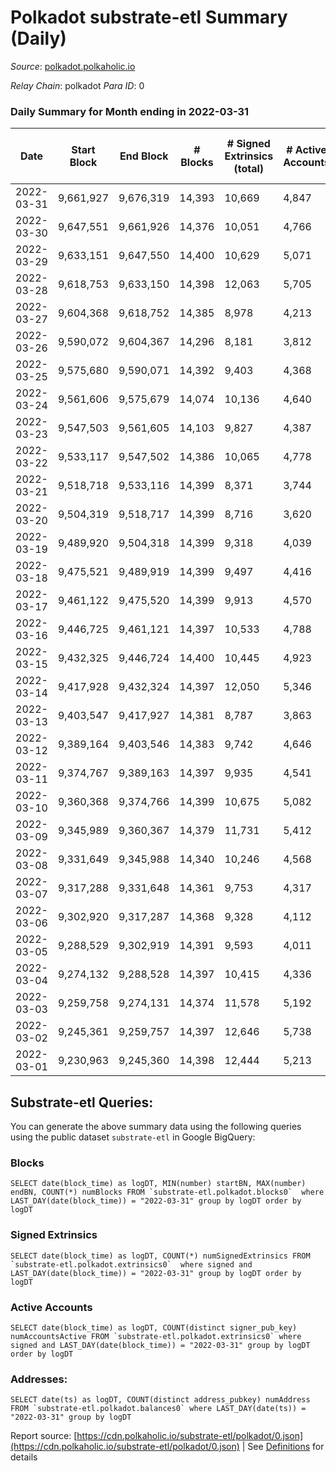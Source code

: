 # Polkadot substrate-etl Summary (Daily)

_Source_: [polkadot.polkaholic.io](https://polkadot.polkaholic.io)

*Relay Chain*: polkadot
*Para ID*: 0



### Daily Summary for Month ending in 2022-03-31


| Date | Start Block | End Block | # Blocks | # Signed Extrinsics (total) | # Active Accounts | # Passive | # New | # Addresses with Balances | # Events | # Transfers | # XCM Transfers In | # XCM Transfers Out |
| ---- | ----------- | --------- | -------- | --------------------------- | ----------------- | --------- | ----- | ------------------------- | -------- | ----------- | ------------------ | ------------------- |
| 2022-03-31 | 9,661,927 | 9,676,319 | 14,393  | 10,669 | 4,847 |  |  | 945,781 | 288,801 | 9,518 ($252,532,505.22) |   |   |
| 2022-03-30 | 9,647,551 | 9,661,926 | 14,376  | 10,051 | 4,766 |  |  |  | 282,501 | 8,785 ($213,383,878.75) |   |   |
| 2022-03-29 | 9,633,151 | 9,647,550 | 14,400  | 10,629 | 5,071 |  |  |  | 286,582 | 9,325 ($480,362,448.48) |   |   |
| 2022-03-28 | 9,618,753 | 9,633,150 | 14,398  | 12,063 | 5,705 |  |  |  | 297,496 | 10,512 ($405,019,592.93) |   |   |
| 2022-03-27 | 9,604,368 | 9,618,752 | 14,385  | 8,978 | 4,213 |  |  |  | 275,304 | 7,721 ($72,834,645.34) |   |   |
| 2022-03-26 | 9,590,072 | 9,604,367 | 14,296  | 8,181 | 3,812 |  |  |  | 265,743 | 6,905 ($58,527,386.42) |   |   |
| 2022-03-25 | 9,575,680 | 9,590,071 | 14,392  | 9,403 | 4,368 |  |  |  | 275,460 | 8,320 ($143,893,705.25) |   |   |
| 2022-03-24 | 9,561,606 | 9,575,679 | 14,074  | 10,136 | 4,640 |  |  |  | 271,557 | 8,901 ($275,741,456.35) |   |   |
| 2022-03-23 | 9,547,503 | 9,561,605 | 14,103  | 9,827 | 4,387 |  |  |  | 278,635 | 8,472 ($135,907,542.46) |   |   |
| 2022-03-22 | 9,533,117 | 9,547,502 | 14,386  | 10,065 | 4,778 |  |  |  | 281,534 | 8,892 ($118,856,916.61) |   |   |
| 2022-03-21 | 9,518,718 | 9,533,116 | 14,399  | 8,371 | 3,744 |  |  |  | 270,573 | 7,211 ($82,055,730.04) |   |   |
| 2022-03-20 | 9,504,319 | 9,518,717 | 14,399  | 8,716 | 3,620 |  |  |  | 272,658 | 7,684 ($59,689,419.31) |   |   |
| 2022-03-19 | 9,489,920 | 9,504,318 | 14,399  | 9,318 | 4,039 |  |  |  | 270,221 | 8,251 ($67,046,843.76) |   |   |
| 2022-03-18 | 9,475,521 | 9,489,919 | 14,399  | 9,497 | 4,416 |  |  |  | 285,784 | 8,722 ($59,707,370.31) |   |   |
| 2022-03-17 | 9,461,122 | 9,475,520 | 14,399  | 9,913 | 4,570 |  |  |  | 287,856 | 8,814 ($82,449,751.88) |   |   |
| 2022-03-16 | 9,446,725 | 9,461,121 | 14,397  | 10,533 | 4,788 |  |  |  | 295,574 | 9,596 ($87,604,293.36) |   |   |
| 2022-03-15 | 9,432,325 | 9,446,724 | 14,400  | 10,445 | 4,923 |  |  |  | 292,829 | 9,254 ($83,055,776.90) |   |   |
| 2022-03-14 | 9,417,928 | 9,432,324 | 14,397  | 12,050 | 5,346 |  |  |  | 311,856 | 14,892 ($138,404,525.53) |   |   |
| 2022-03-13 | 9,403,547 | 9,417,927 | 14,381  | 8,787 | 3,863 |  |  |  | 281,525 | 8,725 ($132,780,634.35) |   |   |
| 2022-03-12 | 9,389,164 | 9,403,546 | 14,383  | 9,742 | 4,646 |  |  |  | 283,807 | 19,345 ($179,415,987.80) |   |   |
| 2022-03-11 | 9,374,767 | 9,389,163 | 14,397  | 9,935 | 4,541 |  |  |  | 216,531 | 9,129 ($88,545,560.46) |   |   |
| 2022-03-10 | 9,360,368 | 9,374,766 | 14,399  | 10,675 | 5,082 |  |  |  | 224,880 | 8,660 ($53,584,948.81) |   |   |
| 2022-03-09 | 9,345,989 | 9,360,367 | 14,379  | 11,731 | 5,412 |  |  |  | 240,560 | 11,057 ($68,377,762.91) |   |   |
| 2022-03-08 | 9,331,649 | 9,345,988 | 14,340  | 10,246 | 4,568 |  |  |  | 224,963 | 9,671 ($157,469,346.54) |   |   |
| 2022-03-07 | 9,317,288 | 9,331,648 | 14,361  | 9,753 | 4,317 |  |  |  | 222,768 | 9,403 ($82,440,339.48) |   |   |
| 2022-03-06 | 9,302,920 | 9,317,287 | 14,368  | 9,328 | 4,112 |  |  |  | 220,760 | 8,798 ($214,155,115.95) |   |   |
| 2022-03-05 | 9,288,529 | 9,302,919 | 14,391  | 9,593 | 4,011 |  |  |  | 223,835 | 9,366 ($144,976,035.94) |   |   |
| 2022-03-04 | 9,274,132 | 9,288,528 | 14,397  | 10,415 | 4,336 |  |  |  | 226,232 | 10,241 ($187,286,365.60) |   |   |
| 2022-03-03 | 9,259,758 | 9,274,131 | 14,374  | 11,578 | 5,192 |  |  |  | 240,542 | 11,734 ($193,762,198.18) |   |   |
| 2022-03-02 | 9,245,361 | 9,259,757 | 14,397  | 12,646 | 5,738 |  |  |  | 241,063 | 12,494 ($91,215,580.95) |   |   |
| 2022-03-01 | 9,230,963 | 9,245,360 | 14,398  | 12,444 | 5,213 |  |  |  | 245,121 | 12,269 ($226,388,919.78) |   |   |

## Substrate-etl Queries:
You can generate the above summary data using the following queries using the public dataset `substrate-etl` in Google BigQuery:


### Blocks
```
SELECT date(block_time) as logDT, MIN(number) startBN, MAX(number) endBN, COUNT(*) numBlocks FROM `substrate-etl.polkadot.blocks0`  where LAST_DAY(date(block_time)) = "2022-03-31" group by logDT order by logDT
```


### Signed Extrinsics
```
SELECT date(block_time) as logDT, COUNT(*) numSignedExtrinsics FROM `substrate-etl.polkadot.extrinsics0`  where signed and LAST_DAY(date(block_time)) = "2022-03-31" group by logDT order by logDT
```


### Active Accounts
```
SELECT date(block_time) as logDT, COUNT(distinct signer_pub_key) numAccountsActive FROM `substrate-etl.polkadot.extrinsics0` where signed and LAST_DAY(date(block_time)) = "2022-03-31" group by logDT order by logDT
```


### Addresses:
```
SELECT date(ts) as logDT, COUNT(distinct address_pubkey) numAddress FROM `substrate-etl.polkadot.balances0` where LAST_DAY(date(ts)) = "2022-03-31" group by logDT
```



Report source: [https://cdn.polkaholic.io/substrate-etl/polkadot/0.json](https://cdn.polkaholic.io/substrate-etl/polkadot/0.json) | See [Definitions](/DEFINITIONS.md) for details

